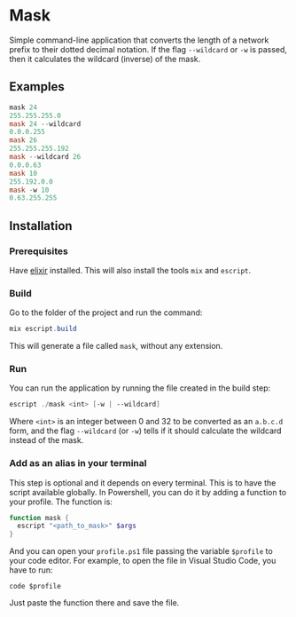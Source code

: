 # Mask

Simple command-line application that converts the length of a network prefix to their dotted decimal notation. If the flag `--wildcard` or `-w` is passed, then it calculates the wildcard (inverse) of the mask.

## Examples

```powershell
mask 24
255.255.255.0
mask 24 --wildcard
0.0.0.255
mask 26
255.255.255.192
mask --wildcard 26
0.0.0.63
mask 10
255.192.0.0
mask -w 10
0.63.255.255
```

## Installation

### Prerequisites

Have [elixir](https://elixir-lang.org/install.html) installed. This will also install the tools `mix` and `escript`.

### Build

Go to the folder of the project and run the command:

```powershell
mix escript.build
```

This will generate a file called `mask`, without any extension.

### Run

You can run the application by running the file created in the build step:

```powershell
escript ./mask <int> [-w | --wildcard]
```

Where `<int>` is an integer between 0 and 32 to be converted as an `a.b.c.d` form, and the flag `--wildcard` (or `-w`) tells if it should calculate the wildcard instead of the mask.

### Add as an alias in your terminal

This step is optional and it depends on every terminal. This is to have the script available globally. In Powershell, you can do it by adding a function to your profile. The function is:

```powershell
function mask {
  escript "<path_to_mask>" $args
}
```

And you can open your `profile.ps1` file passing the variable `$profile` to your code editor. For example, to open the file in Visual Studio Code, you have to run:

```
code $profile
```

Just paste the function there and save the file.
